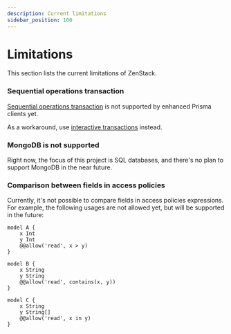 ```yaml
---
description: Current limitations
sidebar_position: 100
---
```


# Limitations

This section lists the current limitations of ZenStack.

### Sequential operations transaction

[Sequential operations transaction](https://www.prisma.io/docs/concepts/components/prisma-client/transactions#sequential-prisma-client-operations) is not supported by enhanced Prisma clients yet.

As a workaround, use [interactive transactions](https://www.prisma.io/docs/concepts/components/prisma-client/transactions#interactive-transactions) instead.

### MongoDB is not supported

Right now, the focus of this project is SQL databases, and there's no plan to support MongoDB in the near future.

### Comparison between fields in access policies

Currently, it's not possible to compare fields in access policies expressions. For example, the following usages are not allowed yet, but will be supported in the future:

```prisma
model A {
    x Int
    y Int
    @@allow('read', x > y)
}

model B {
    x String
    y String
    @@allow('read', contains(x, y))
}

model C {
    x String
    y String[]
    @@allow('read', x in y)
}
```

